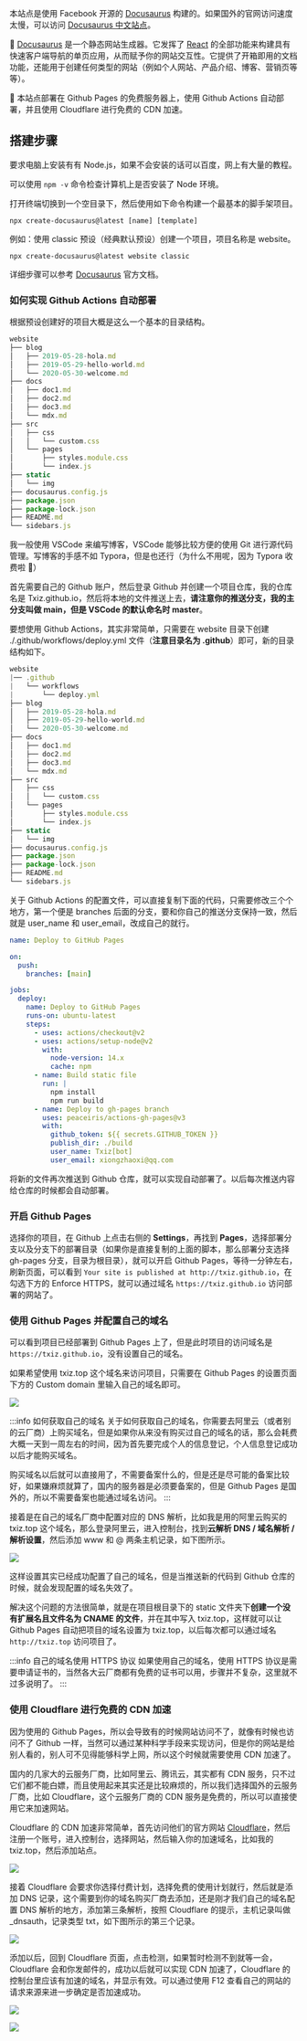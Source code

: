 本站点是使用 Facebook 开源的 [Docusaurus](https://docusaurus.io/) 构建的。如果国外的官网访问速度太慢，可以访问 [Docusaurus 中文站点](https://www.docusaurus.cn/docs/)。

🧐 [Docusaurus](https://www.docusaurus.cn/docs/) 是一个静态网站生成器。它发挥了 [React](https://reactjs.org/) 的全部功能来构建具有快速客户端导航的单页应用，从而赋予你的网站交互性。它提供了开箱即用的文档功能，还能用于创建任何类型的网站（例如个人网站、产品介绍、博客、营销页等等）。

🎯 本站点部署在 Github Pages 的免费服务器上，使用 Github Actions 自动部署，并且使用 Cloudflare 进行免费的 CDN 加速。

## **搭建步骤**

要求电脑上安装有有 Node.js，如果不会安装的话可以百度，网上有大量的教程。

可以使用 `npm -v` 命令检查计算机上是否安装了 Node 环境。

打开终端切换到一个空目录下，然后使用如下命令构建一个最基本的脚手架项目。
 
```npm
npx create-docusaurus@latest [name] [template]
```

例如：使用 classic 预设（经典默认预设）创建一个项目，项目名称是 website。

```npm
npx create-docusaurus@latest website classic
```

详细步骤可以参考 [Docusaurus](https://www.docusaurus.cn/docs/) 官方文档。

### 如何实现 Github Actions 自动部署

根据预设创建好的项目大概是这么一个基本的目录结构。

```javascript
website
├── blog
│   ├── 2019-05-28-hola.md
│   ├── 2019-05-29-hello-world.md
│   └── 2020-05-30-welcome.md
├── docs
│   ├── doc1.md
│   ├── doc2.md
│   ├── doc3.md
│   └── mdx.md
├── src
│   ├── css
│   │   └── custom.css
│   └── pages
│       ├── styles.module.css
│       └── index.js
├── static
│   └── img
├── docusaurus.config.js
├── package.json
├── package-lock.json
├── README.md
└── sidebars.js
```

我一般使用 VSCode 来编写博客，VSCode 能够比较方便的使用 Git 进行源代码管理。写博客的手感不如 Typora，但是也还行（为什么不用呢，因为 Typora 收费啦 🐶）

首先需要自己的 Github 账户，然后登录 Github 并创建一个项目仓库，我的仓库名是 Txiz.github.io，然后将本地的文件推送上去，**请注意你的推送分支，我的主分支叫做 main，但是 VSCode 的默认命名时 master**。

要想使用 Github Actions，其实非常简单，只需要在 website 目录下创建 ./.github/workflows/deploy.yml 文件（**注意目录名为 .github**）即可，新的目录结构如下。

```javascript
website
|── .github
|   └── workflows
|       └── deploy.yml
├── blog
│   ├── 2019-05-28-hola.md
│   ├── 2019-05-29-hello-world.md
│   └── 2020-05-30-welcome.md
├── docs
│   ├── doc1.md
│   ├── doc2.md
│   ├── doc3.md
│   └── mdx.md
├── src
│   ├── css
│   │   └── custom.css
│   └── pages
│       ├── styles.module.css
│       └── index.js
├── static
│   └── img
├── docusaurus.config.js
├── package.json
├── package-lock.json
├── README.md
└── sidebars.js
```

关于 Github Actions 的配置文件，可以直接复制下面的代码，只需要修改三个个地方，第一个便是 branches 后面的分支，要和你自己的推送分支保持一致，然后就是 user_name 和 user_email，改成自己的就行。

```yaml
name: Deploy to GitHub Pages

on:
  push:
    branches: [main]

jobs:
  deploy:
    name: Deploy to GitHub Pages
    runs-on: ubuntu-latest
    steps:
      - uses: actions/checkout@v2
      - uses: actions/setup-node@v2
        with:
          node-version: 14.x
          cache: npm
      - name: Build static file
        run: |
          npm install
          npm run build
      - name: Deploy to gh-pages branch
        uses: peaceiris/actions-gh-pages@v3
        with:
          github_token: ${{ secrets.GITHUB_TOKEN }}
          publish_dir: ./build
          user_name: Txiz[bot]
          user_email: xiongzhaoxi@qq.com
```

将新的文件再次推送到 Github 仓库，就可以实现自动部署了。以后每次推送内容给仓库的时候都会自动部署。

### 开启 Github Pages

选择你的项目，在 Github 上点击右侧的 **Settings**，再找到 **Pages**，选择部署分支以及分支下的部署目录（如果你是直接复制的上面的脚本，那么部署分支选择 gh-pages 分支，目录为根目录），就可以开启 Github Pages，等待一分钟左右，刷新页面，可以看到 `Your site is published at http://txiz.github.io`，在勾选下方的 Enforce HTTPS，就可以通过域名 `https://txiz.github.io` 访问部署的网站了。

### 使用 Github Pages 并配置自己的域名

可以看到项目已经部署到 Github Pages 上了，但是此时项目的访问域名是 `https://txiz.github.io`，没有设置自己的域名。

如果希望使用 txiz.top 这个域名来访问项目，只需要在 Github Pages 的设置页面下方的 Custom domain 里输入自己的域名即可。

![](Image/使用%20Github%20Pages%20搭建知识库/GithubPages.png)

:::info 如何获取自己的域名
关于如何获取自己的域名，你需要去阿里云（或者别的云厂商）上购买域名，但是如果你从来没有购买过自己的域名的话，那么会耗费大概一天到一周左右的时间，因为首先要完成个人的信息登记，个人信息登记成功以后才能购买域名。

购买域名以后就可以直接用了，不需要备案什么的，但是还是尽可能的备案比较好，如果嫌麻烦就算了，国内的服务器是必须要备案的，但是 Github Pages 是国外的，所以不需要备案也能通过域名访问。
:::

接着是在自己的域名厂商中配置对应的 DNS 解析，比如我是用的阿里云购买的 txiz.top 这个域名，那么登录阿里云，进入控制台，找到**云解析 DNS / 域名解析 / 解析设置**，然后添加 www 和 @ 两条主机记录，如下图所示。

![](Image/使用%20Github%20Pages%20搭建知识库/域名解析.png)

这样设置其实已经成功配置了自己的域名，但是当推送新的代码到 Github 仓库的时候，就会发现配置的域名失效了。

解决这个问题的方法很简单，就是在项目根目录下的 static 文件夹下**创建一个没有扩展名且文件名为 CNAME 的文件**，并在其中写入 txiz.top，这样就可以让 Github Pages 自动把项目的域名设置为 txiz.top，以后每次都可以通过域名 `http://txiz.top` 访问项目了。

:::info 自己的域名使用 HTTPS 协议
如果使用自己的域名，使用 HTTPS 协议是需要申请证书的，当然各大云厂商都有免费的证书可以用，步骤并不复杂，这里就不过多说明了。
:::

### 使用 Cloudflare 进行免费的 CDN 加速

因为使用的 Github Pages，所以会导致有的时候网站访问不了，就像有时候也访问不了 Github 一样，当然可以通过某种科学手段来实现访问，但是你的网站是给别人看的，别人可不见得能够科学上网，所以这个时候就需要使用 CDN 加速了。

国内的几家大的云服务厂商，比如阿里云、腾讯云，其实都有 CDN 服务，只不过它们都不能白嫖，而且使用起来其实还是比较麻烦的，所以我们选择国外的云服务厂商，比如 Cloudflare，这个云服务厂商的 CDN 服务是免费的，所以可以直接使用它来加速网站。

Cloudflare 的 CDN 加速非常简单，首先访问他们的官方网站 [Cloudflare](https://www.cloudflare.com/zh-cn/)，然后注册一个账号，进入控制台，选择网站，然后输入你的加速域名，比如我的 txiz.top，然后添加站点。

![](Image/使用%20Github%20Pages%20搭建知识库/Cloudflare.png)

接着 Cloudflare 会要求你选择付费计划，选择免费的使用计划就行，然后就是添加 DNS 记录，这个需要到你的域名购买厂商去添加，还是刚才我们自己的域名配置 DNS 解析的地方，添加第三条解析，按照 Cloudflare 的提示，主机记录叫做 _dnsauth，记录类型 txt，如下图所示的第三个记录。

![](Image/使用%20Github%20Pages%20搭建知识库/域名解析.png)

添加以后，回到 Cloudflare 页面，点击检测，如果暂时检测不到就等一会，Cloudflare 会和你发邮件的，成功以后就可以实现 CDN 加速了，Cloudflare 的控制台里应该有加速的域名，并显示有效。可以通过使用 F12 查看自己的网站的请求来源来进一步确定是否加速成功。

![](Image/使用%20Github%20Pages%20搭建知识库/Cloudflare设置成功.png)

![](Image/使用%20Github%20Pages%20搭建知识库/F12查看结果.jpg)